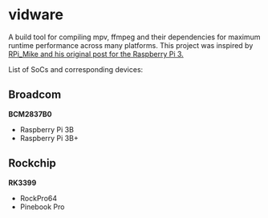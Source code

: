 # vidware
A build tool for compiling mpv, ffmpeg and their dependencies for maximum runtime performance across many platforms. This project was inspired by [RPi_Mike and his original post for the Raspberry Pi 3.](https://lb.raspberrypi.org/forums/viewtopic.php?t=199775)

List of SoCs and corresponding devices:

## Broadcom

**BCM2837B0**
- Raspberry Pi 3B
- Raspberry Pi 3B+

## Rockchip

**RK3399**
- RockPro64
- Pinebook Pro
